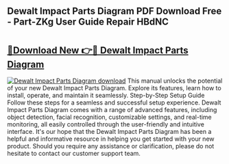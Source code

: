 ## Dewalt Impact Parts Diagram PDF Download Free - Part-ZKg User Guide Repair HBdNC

# <h2><a href="http://dfsoo5.blite.top/?on=Dewalt+Impact+Parts+Diagram">🔗Download New 👉🔴 Dewalt Impact Parts Diagram</a></h2>

[![Dewalt Impact Parts Diagram download](https://i.imgur.com/lujVjoI.png)](http://dfsoo5.blite.top/?on=Dewalt+Impact+Parts+Diagram)
This manual unlocks the potential of your new Dewalt Impact Parts Diagram. Explore its features, learn how to install, operate, and maintain it seamlessly. Step-by-Step Setup Guide Follow these steps for a seamless and successful setup experience. Dewalt Impact Parts Diagram comes with a range of advanced features, including object detection, facial recognition, customizable settings, and real-time monitoring, all easily controlled through the user-friendly and intuitive interface. It's our hope that the Dewalt Impact Parts Diagram has been a helpful and informative resource in helping you get started with your new product. Should you require any assistance or clarification, please do not hesitate to contact our customer support team.
